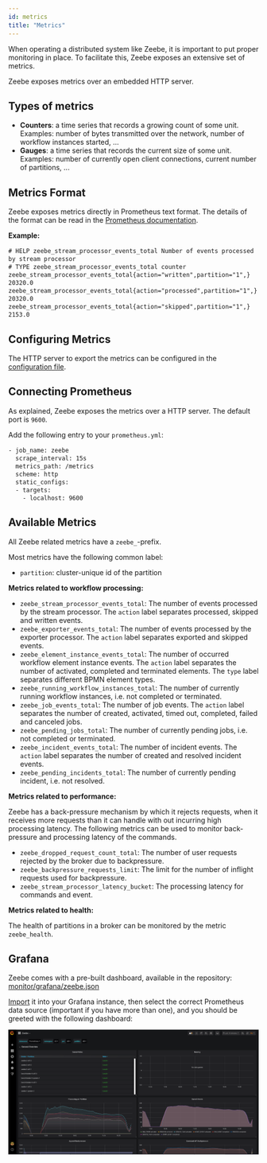 ```yaml
---
id: metrics
title: "Metrics"
---
```


When operating a distributed system like Zeebe, it is important to put proper monitoring in place.
To facilitate this, Zeebe exposes an extensive set of metrics.

Zeebe exposes metrics over an embedded HTTP server.

## Types of metrics

* **Counters**: a time series that records a growing count of some unit. Examples: number of bytes transmitted over the network, number of workflow instances started, ...
* **Gauges**: a time series that records the current size of some unit. Examples: number of currently open client connections, current number of partitions, ...

## Metrics Format

Zeebe exposes metrics directly in Prometheus text format.
The details of the format can be read in the [Prometheus documentation][prom-format].


**Example:**

```
# HELP zeebe_stream_processor_events_total Number of events processed by stream processor
# TYPE zeebe_stream_processor_events_total counter
zeebe_stream_processor_events_total{action="written",partition="1",} 20320.0
zeebe_stream_processor_events_total{action="processed",partition="1",} 20320.0
zeebe_stream_processor_events_total{action="skipped",partition="1",} 2153.0
```

## Configuring Metrics

The HTTP server to export the metrics can be configured in the [configuration file](../appendix/broker-config-template.md).

## Connecting Prometheus

As explained, Zeebe exposes the metrics over a HTTP server. The default port is `9600`.

Add the following entry to your `prometheus.yml`:

```
- job_name: zeebe
  scrape_interval: 15s
  metrics_path: /metrics
  scheme: http
  static_configs:
  - targets:
    - localhost: 9600
```

## Available Metrics

All Zeebe related metrics have a `zeebe_`-prefix.

Most metrics have the following common label:

* `partition`: cluster-unique id of the partition

**Metrics related to workflow processing:**

* `zeebe_stream_processor_events_total`: The number of events processed by the stream processor.
The `action` label separates processed, skipped and written events. 
* `zeebe_exporter_events_total`: The number of events processed by the exporter processor.
The `action` label separates exported and skipped events. 
* `zeebe_element_instance_events_total`: The number of occurred workflow element instance events.
The `action` label separates the number of activated, completed and terminated elements.
The `type` label separates different BPMN element types.
* `zeebe_running_workflow_instances_total`: The number of currently running workflow instances, i.e.
not completed or terminated.
* `zeebe_job_events_total`: The number of job events. The `action` label separates the number of
created, activated, timed out, completed, failed and canceled jobs.
* `zeebe_pending_jobs_total`: The number of currently pending jobs, i.e. not completed or terminated.
* `zeebe_incident_events_total`: The number of incident events. The `action` label separates the number
of created and resolved incident events.
* `zeebe_pending_incidents_total`: The number of currently pending incident, i.e. not resolved.

**Metrics related to performance:**

Zeebe has a back-pressure mechanism by which it rejects requests, when it receives more requests than it can handle with out incurring high processing latency.
The following metrics can be used to monitor back-pressure and processing latency of the commands.
 
* `zeebe_dropped_request_count_total`: The number of user requests rejected by the broker due to backpressure.
* `zeebe_backpressure_requests_limit`: The limit for the number of inflight requests used for backpressure.
* `zeebe_stream_processor_latency_bucket`: The processing latency for commands and event.

**Metrics related to health:**

The health of partitions in a broker can be monitored by the metric `zeebe_health`. 

[prom-format]: https://prometheus.io/docs/instrumenting/exposition_formats/#text-format-details

## Grafana

Zeebe comes with a pre-built dashboard, available in the repository: 
[monitor/grafana/zeebe.json](https://github.com/zeebe-io/zeebe/tree/{{commit}}/monitor/grafana/zeebe.json)

[Import](https://grafana.com/docs/grafana/latest/reference/export_import/#importing-a-dashboard)
it into your Grafana instance, then select the correct Prometheus data source (important if you have more than one), and
you should be greeted with the following dashboard:

![cluster](assets/grafana-preview.png)
